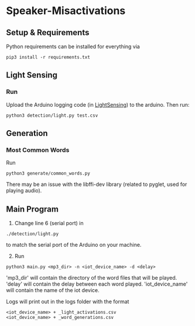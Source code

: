 # Speaker-Misactivations
## Setup & Requirements
Python requirements can be installed for everything via
```shell
pip3 install -r requirements.txt
```
## Light Sensing
### Run
Upload the Arduino logging code (in [LightSensing](LightSensing)) to the arduino. Then run:
```shell
python3 detection/light.py test.csv
```

## Generation
### Most Common Words
Run 
```shell
python3 generate/common_words.py 
```

There may be an issue with the libffi-dev library (related to pyglet, used for playing audio).

## Main Program
1. Change line 6 (serial port) in
```shell
./detection/light.py
```
to match the serial port of the Arduino on your machine. 

2. Run
```shell
python3 main.py <mp3_dir> -n <iot_device_name> -d <delay>
```

'mp3_dir' will contain the directory of the word files that will be played. 'delay' will contain the delay between each word played. 'iot_device_name' will contain the name of the iot device.

Logs will print out in the logs folder with the format
```shell
<iot_device_name> + _light_activations.csv
<iot_device_name> + _word_generations.csv
```